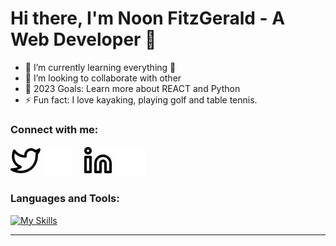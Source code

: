 # Hi there, I'm Noon FitzGerald - A Web Developer 👋 

- 🌱 I’m currently learning everything 🤣
- 👯 I’m looking to collaborate with other 
- 🥅 2023 Goals: Learn more about REACT and Python 
- ⚡ Fun fact: I love kayaking, playing golf and table tennis.


### Connect with me:

[![website](./img/twitter-light.svg)](https://twitter.com/FitzgeraldNoon#gh-light-mode-only)
[![website](./img/twitter-dark.svg)](https://twitter.com/FitzgeraldNoon#gh-dark-mode-only)
&nbsp;&nbsp;
[![website](./img/linkedin-light.svg)](https://linkedin.com/in/noonfitzgerald#gh-light-mode-only)
[![website](./img/linkedin-dark.svg)](https://linkedin.com/in/cnoonfitzgerald#gh-dark-mode-only)
&nbsp;&nbsp;


### Languages and Tools:

[![My Skills](https://skillicons.dev/icons?i=js,html,css,bootstrap,jquery,nodejs,express,mongodb,atom,vscode,git,github,figma,java)](https://skillicons.dev)

---


[twitter]: https://twitter.com/FitzgeraldNoon
[linkedin]: www.linkedin.com/in/noonfitzgerald

